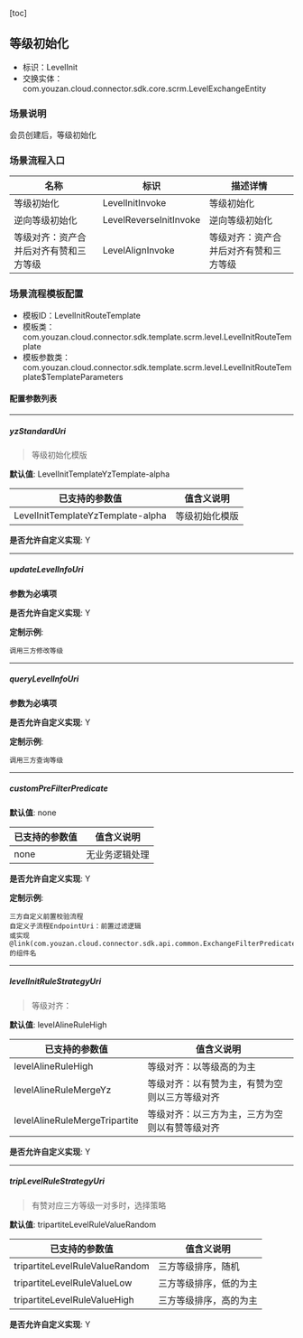 [toc]

## 等级初始化
- 标识：LevelInit
- 交换实体：com.youzan.cloud.connector.sdk.core.scrm.LevelExchangeEntity
### 场景说明
会员创建后，等级初始化
### 场景流程入口

名称 | 标识 | 描述详情
---|---|---
等级初始化 | LevelInitInvoke | 等级初始化
逆向等级初始化 | LevelReverseInitInvoke | 逆向等级初始化
等级对齐：资产合并后对齐有赞和三方等级 | LevelAlignInvoke | 等级对齐：资产合并后对齐有赞和三方等级

### 场景流程模板配置
- 模板ID：LevelInitRouteTemplate
- 模板类：com.youzan.cloud.connector.sdk.template.scrm.level.LevelInitRouteTemplate
- 模板参数类：com.youzan.cloud.connector.sdk.template.scrm.level.LevelInitRouteTemplate$TemplateParameters

#### 配置参数列表

---
##### yzStandardUri
> 等级初始化模版

**默认值**: LevelInitTemplateYzTemplate-alpha

已支持的参数值 | 值含义说明
---|---
LevelInitTemplateYzTemplate-alpha | 等级初始化模版

**是否允许自定义实现**: Y

---
##### updateLevelInfoUri
> 

**参数为必填项**


**是否允许自定义实现**: Y


**定制示例**:
```
调用三方修改等级
```
---
##### queryLevelInfoUri
> 

**参数为必填项**


**是否允许自定义实现**: Y


**定制示例**:
```
调用三方查询等级
```
---
##### customPreFilterPredicate
> 

**默认值**: none

已支持的参数值 | 值含义说明
---|---
none | 无业务逻辑处理

**是否允许自定义实现**: Y


**定制示例**:
```
三方自定义前置校验流程
自定义子流程EndpointUri：前置过滤逻辑
或实现@link(com.youzan.cloud.connector.sdk.api.common.ExchangeFilterPredicate)的组件名
```
---
##### levelInitRuleStrategyUri
> 等级对齐：

**默认值**: levelAlineRuleHigh

已支持的参数值 | 值含义说明
---|---
levelAlineRuleHigh | 等级对齐：以等级高的为主
levelAlineRuleMergeYz | 等级对齐：以有赞为主，有赞为空则以三方等级对齐
levelAlineRuleMergeTripartite | 等级对齐：以三方为主，三方为空则以有赞等级对齐

**是否允许自定义实现**: Y

---
##### tripLevelRuleStrategyUri
> 有赞对应三方等级一对多时，选择策略

**默认值**: tripartiteLevelRuleValueRandom

已支持的参数值 | 值含义说明
---|---
tripartiteLevelRuleValueRandom | 三方等级排序，随机
tripartiteLevelRuleValueLow | 三方等级排序，低的为主
tripartiteLevelRuleValueHigh | 三方等级排序，高的为主

**是否允许自定义实现**: Y


